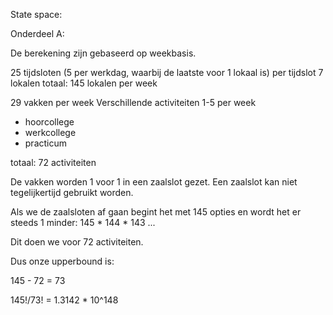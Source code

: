 
State space:

  Onderdeel A:

  De berekening zijn gebaseerd op weekbasis.

  25 tijdsloten (5 per werkdag, waarbij de laatste voor 1 lokaal is)
  per tijdslot 7 lokalen
  totaal: 145 lokalen per week

  29 vakken per week
  Verschillende activiteiten 1-5 per week
   - hoorcollege
   - werkcollege
   - practicum

  totaal: 72 activiteiten

  De vakken worden 1 voor 1 in een zaalslot gezet. Een zaalslot kan niet tegelijkertijd gebruikt worden.

  Als we de zaalsloten af gaan begint het met 145 opties en wordt het er steeds 1 minder: 145 * 144 * 143 ...

  Dit doen we voor 72 activiteiten.

  Dus onze upperbound is:

  145 - 72 = 73

  145!/73! = 1.3142 * 10^148
